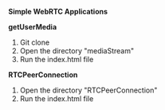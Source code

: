 **Simple WebRTC Applications**

**getUserMedia**
1. Git clone
2. Open the directory "mediaStream"
3. Run the index.html file

**RTCPeerConnection**
1. Open the directory "RTCPeerConnection"
2. Run the index.html file


